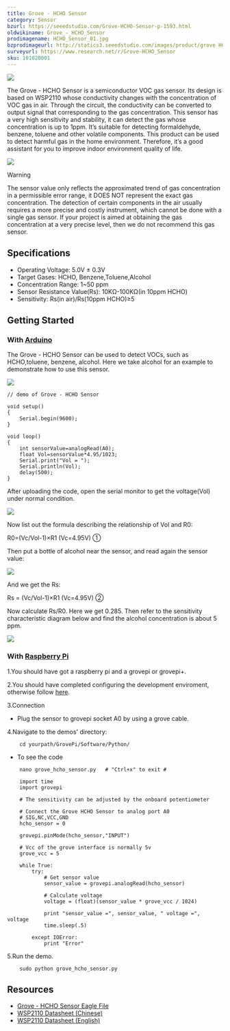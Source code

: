 ```yaml
---
title: Grove - HCHO Sensor
category: Sensor
bzurl: https://seeedstudio.com/Grove-HCHO-Sensor-p-1593.html
oldwikiname: Grove_-_HCHO_Sensor
prodimagename: HCHO_Sensor_01.jpg
bzprodimageurl: http://statics3.seeedstudio.com/images/product/grove HCHO.jpg
surveyurl: https://www.research.net/r/Grove-HCHO_Sensor
sku: 101020001
---
```


![](https://github.com/SeeedDoc/WikiMigrationSync/raw/master/docs/assets/Grove-HCHO_Sensor/img/HCHO_Sensor_01.jpg)

The Grove - HCHO Sensor is a semiconductor VOC gas sensor. Its design is based on WSP2110 whose conductivity changes with the concentration of VOC gas in air. Through the circuit, the conductivity can be converted to output signal that corresponding to the gas concentration. This sensor has a very high sensitivity and stability, it can detect the gas whose concentration is up to 1ppm. It’s suitable for detecting formaldehyde, benzene, toluene and other volatile components. This product can be used to detect harmful gas in the home environment. Therefore, it’s a good assistant for you to improve indoor environment quality of life.

[![](https://github.com/SeeedDoc/WikiMigrationSync/raw/master/docs/assets/common/Get_One_Now_Banner.png)](http://www.seeedstudio.com/depot/grove-hcho-sensor-p-1593.html)

<div class="admonition warning">
<p class="admonition-title">Warning</p>
The sensor value only reflects the approximated trend of gas concentration in a permissible error range, it DOES NOT represent the exact gas concentration. The detection of certain components in the air usually requires a more precise and costly instrument, which cannot be done with a single gas sensor. If your project is aimed at obtaining the gas concentration at a very precise level, then we do not recommend this gas sensor.
</div>

Specifications
-------------

-   Operating Voltage: 5.0V ± 0.3V
-   Target Gases: HCHO, Benzene,Toluene,Alcohol
-   Concentration Range: 1~50 ppm
-   Sensor Resistance Value(Rs): 10KΩ-100KΩ(in 10ppm HCHO)
-   Sensitivity: Rs(in air)/Rs(10ppm HCHO)≥5

Getting Started
---------------

### With [Arduino](/index.php?title=ArduinoAndaction=editAndredlink=1 "Arduino")

The Grove - HCHO Sensor can be used to detect VOCs, such as HCHO,toluene, benzene, alcohol. Here we take alcohol for an example to demonstrate how to use this sensor.

![](https://github.com/SeeedDoc/WikiMigrationSync/raw/master/docs/assets/Grove-HCHO_Sensor/img/HCHO_Hardware_Connection.jpg)

```
// demo of Grove - HCHO Sensor
 
void setup()
{
    Serial.begin(9600);
}
 
void loop()
{
    int sensorValue=analogRead(A0);
    float Vol=sensorValue*4.95/1023;
    Serial.print("Vol = ");
    Serial.println(Vol);
    delay(500);
}
```

After uploading the code, open the serial monitor to get the voltage(Vol) under normal condition.

![](https://github.com/SeeedDoc/WikiMigrationSync/raw/master/docs/assets/Grove-HCHO_Sensor/img/Test_result1.jpg)

Now list out the formula describing the relationship of Vol and R0:

R0=(Vc/Vol-1)×R1 (Vc=4.95V) ①

Then put a bottle of alcohol near the sensor, and read again the sensor value:

![](https://github.com/SeeedDoc/WikiMigrationSync/raw/master/docs/assets/Grove-HCHO_Sensor/img/Test_result3.jpg)

And we get the Rs:

Rs = (Vc/Vol-1)×R1 (Vc=4.95V) ②

Now calculate Rs/R0. Here we get 0.285. Then refer to the sensitivity characteristic diagram below and find the alcohol concentration is about 5 ppm.

![](https://github.com/SeeedDoc/WikiMigrationSync/raw/master/docs/assets/Grove-HCHO_Sensor/img/Sensitivity_Characteristic.jpg)

### With [Raspberry Pi](/GrovePiPlus "GrovePi+")

1.You should have got a raspberry pi and a grovepi or grovepi+.

2.You should have completed configuring the development enviroment, otherwise follow [here](/GrovePiPlus#Introducing_the_GrovePi.2B).

3.Connection

-   Plug the sensor to grovepi socket A0 by using a grove cable.

4.Navigate to the demos' directory:
```
    cd yourpath/GrovePi/Software/Python/
```

-   To see the code
```
    nano grove_hcho_sensor.py   # "Ctrl+x" to exit #
```
```
    import time
    import grovepi

    # The sensitivity can be adjusted by the onboard potentiometer

    # Connect the Grove HCHO Sensor to analog port A0
    # SIG,NC,VCC,GND
    hcho_sensor = 0

    grovepi.pinMode(hcho_sensor,"INPUT")

    # Vcc of the grove interface is normally 5v
    grove_vcc = 5

    while True:
        try:
            # Get sensor value
            sensor_value = grovepi.analogRead(hcho_sensor)

            # Calculate voltage
            voltage = (float)(sensor_value * grove_vcc / 1024)

            print "sensor_value =", sensor_value, " voltage =", voltage
            time.sleep(.5)

        except IOError:
            print "Error"
```

5.Run the demo.
```
    sudo python grove_hcho_sensor.py
```

Resources
---------

-   [Grove - HCHO Sensor Eagle File](https://github.com/SeeedDoc/WikiMigrationSync/raw/master/docs/assets/Grove-HCHO_Sensor/res/Grove-HCHO_Sensor_Eagle_File.zip)
-   [WSP2110 Datasheet (Chinese)](https://github.com/SeeedDoc/WikiMigrationSync/raw/master/docs/assets/Grove-HCHO_Sensor/res/WSP2110.pdf)
-   [WSP2110 Datasheet (English)](https://github.com/SeeedDoc/WikiMigrationSync/raw/master/docs/assets/Grove-HCHO_Sensor/res/Wsp2110-1-.pdf)

<!-- This Markdown file was created from http://www.seeedstudio.com/wiki/Grove_-_HCHO_Sensor -->
